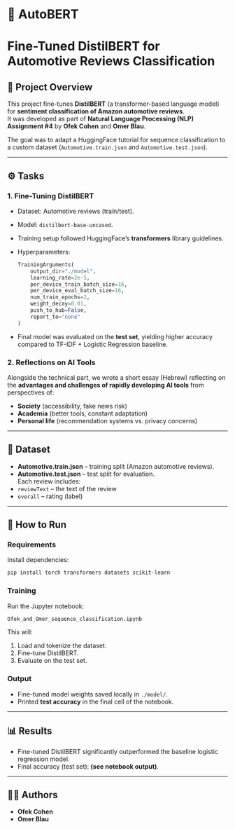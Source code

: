 # 🚗 AutoBERT
# Fine-Tuned DistilBERT for Automotive Reviews Classification

## 📌 Project Overview
This project fine-tunes **DistilBERT** (a transformer-based language model) for **sentiment classification of Amazon automotive reviews**.  
It was developed as part of **Natural Language Processing (NLP) Assignment #4** by **Ofek Cohen** and **Omer Blau**.

The goal was to adapt a HuggingFace tutorial for sequence classification to a custom dataset (`Automotive.train.json` and `Automotive.test.json`).  

---

## ⚙️ Tasks
### 1. Fine-Tuning DistilBERT
- Dataset: Automotive reviews (train/test).  
- Model: `distilbert-base-uncased`.  
- Training setup followed HuggingFace’s **transformers** library guidelines.  
- Hyperparameters:  
  ```python
  TrainingArguments(
      output_dir="./model",
      learning_rate=2e-5,
      per_device_train_batch_size=16,
      per_device_eval_batch_size=16,
      num_train_epochs=2,
      weight_decay=0.01,
      push_to_hub=False,
      report_to="none"
  )
  ```

- Final model was evaluated on the **test set**, yielding higher accuracy compared to TF-IDF + Logistic Regression baseline.

### 2. Reflections on AI Tools
Alongside the technical part, we wrote a short essay (Hebrew) reflecting on the **advantages and challenges of rapidly developing AI tools** from perspectives of:  
- **Society** (accessibility, fake news risk)  
- **Academia** (better tools, constant adaptation)  
- **Personal life** (recommendation systems vs. privacy concerns)  

---

## 📝 Dataset
- **Automotive.train.json** – training split (Amazon automotive reviews).  
- **Automotive.test.json** – test split for evaluation.  
Each review includes:  
- `reviewText` – the text of the review  
- `overall` – rating (label)

---

## 🚀 How to Run
### Requirements
Install dependencies:
```bash
pip install torch transformers datasets scikit-learn
```

### Training
Run the Jupyter notebook:
```bash
Ofek_and_Omer_sequence_classification.ipynb
```

This will:  
1. Load and tokenize the dataset.  
2. Fine-tune DistilBERT.  
3. Evaluate on the test set.  

### Output
- Fine-tuned model weights saved locally in `./model/`.  
- Printed **test accuracy** in the final cell of the notebook.  

---

## 📊 Results
- Fine-tuned DistilBERT significantly outperformed the baseline logistic regression model.  
- Final accuracy (test set): **(see notebook output)**.  

---

## 👩‍💻 Authors
- **Ofek Cohen**  
- **Omer Blau**
